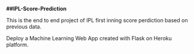  **##IPL-Score-Prediction**
 
 This is the end to end project of IPL first inning score perdiction based on previous data.
 
 Deploy a Machine Learning Web App created with Flask on Heroku platform.

 
 

